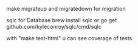make migrateup and migratedown for migration

sqlc for Database
brew install sqlc
or
go get github.com/kyleconroy/sqlc/cmd/sqlc

with "make test-html" u can see coverage of tests




